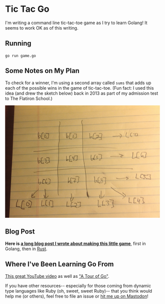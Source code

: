 # Tic Tac Go

I'm writing a command line tic-tac-toe game as I try to learn Golang! It seems to work OK as of this writing.

## Running

`go run game.go`

## Some Notes on My Plan

To check for a winner, I'm using a second array called `sums` that adds up each of the possible wins in the game of tic-tac-toe. (Fun fact: I used this idea (and drew the sketch below) back in 2013 as part of my admission test to The Flatiron School.)

![sums explained](img/map.png)

## Blog Post 

**Here is [a long blog post I wrote about making this little game](https://sts10.github.io/2017/11/18/trying-go-and-rust.html)**, first in Golang, then in [Rust](https://github.com/sts10/rusty-tac).

## Where I've Been Learning Go From

[This great YouTube video](https://www.youtube.com/watch?v=CF9S4QZuV30&feature=youtu.be) as well as ["A Tour of Go"](https://tour.golang.org).

If you have other resources-- especially for those coming from dynamic type languages like Ruby (oh, sweet, sweet Ruby)-- that you think would help me (or others), feel free to file an issue or [hit me up on Mastodon](https://octodon.social/@schlink)!
